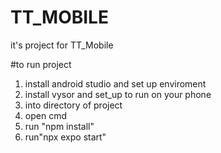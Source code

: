 # TT_MOBILE
it's project for TT_Mobile

#to run project
1. install android studio and set up enviroment
2. install vysor and set_up to run on your phone  
3. into directory of project
4. open cmd
5. run "npm install"
6. run"npx expo start"
